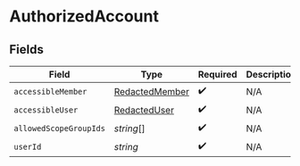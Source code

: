 # AuthorizedAccount


## Fields

| Field                                                   | Type                                                    | Required                                                | Description                                             |
| ------------------------------------------------------- | ------------------------------------------------------- | ------------------------------------------------------- | ------------------------------------------------------- |
| `accessibleMember`                                      | [RedactedMember](../../models/shared/redactedmember.md) | :heavy_check_mark:                                      | N/A                                                     |
| `accessibleUser`                                        | [RedactedUser](../../models/shared/redacteduser.md)     | :heavy_check_mark:                                      | N/A                                                     |
| `allowedScopeGroupIds`                                  | *string*[]                                              | :heavy_check_mark:                                      | N/A                                                     |
| `userId`                                                | *string*                                                | :heavy_check_mark:                                      | N/A                                                     |